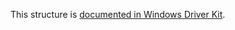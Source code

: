 This structure is [documented in Windows Driver Kit](https://learn.microsoft.com/en-us/windows-hardware/drivers/ddi/ntifs/ns-ntifs-_rtl_segment_heap_memory_source).
